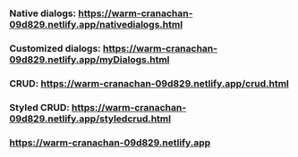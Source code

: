 ### Native dialogs: https://warm-cranachan-09d829.netlify.app/nativedialogs.html

### Customized dialogs: https://warm-cranachan-09d829.netlify.app/myDialogs.html

### CRUD: https://warm-cranachan-09d829.netlify.app/crud.html

### Styled CRUD: https://warm-cranachan-09d829.netlify.app/styledcrud.html

### https://warm-cranachan-09d829.netlify.app